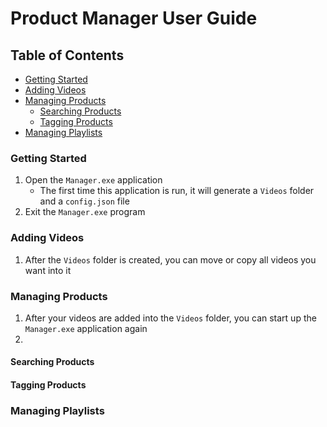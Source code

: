 # Product Manager User Guide

## Table of Contents
- [Getting Started](#getting-started)
- [Adding Videos](#adding-videos)
- [Managing Products](#managing-products)
    - [Searching Products](#searching-products)
    - [Tagging Products](#tagging-products)
- [Managing Playlists]()


### Getting Started
1. Open the `Manager.exe` application
    - The first time this application is run, it will generate a `Videos` folder and a `config.json` file
2. Exit the `Manager.exe` program

### Adding Videos
1. After the `Videos` folder is created, you can move or copy all videos you want into it

### Managing Products
1. After your videos are added into the `Videos` folder, you can start up the `Manager.exe` application again
2. 

#### Searching Products

#### Tagging Products

### Managing Playlists